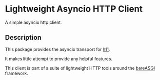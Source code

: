 # Lightweight Asyncio HTTP Client

A simple asyncio http client.

## Description

This package provides the asyncio transport for
[h11](https://h11.readthedocs.io/en/latest/index.html).

It makes little attempt to provide any helpful features.

This client is part of a suite of lightweight HTTP tools around the
[bareASGI](https://github.com/rob-blackbourn/bareasgi) framework.
